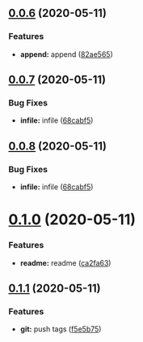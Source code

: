 ## [0.0.6](https://gitlab.oneitfarm.com/itfarm_zhangyi/idg-vue-ts/compare/0.0.5...0.0.6) (2020-05-11)


### Features

* **append:** append ([82ae565](https://gitlab.oneitfarm.com/itfarm_zhangyi/idg-vue-ts/commit/82ae5651069d34a60c9b374ece4a3c947556be7f))



## [0.0.7](https://gitlab.oneitfarm.com/itfarm_zhangyi/idg-vue-ts/compare/0.0.6...0.0.7) (2020-05-11)


### Bug Fixes

* **infile:** infile ([68cabf5](https://gitlab.oneitfarm.com/itfarm_zhangyi/idg-vue-ts/commit/68cabf578d70573ece45d67536cc7d6c788a08f4))



## [0.0.8](https://gitlab.oneitfarm.com/itfarm_zhangyi/idg-vue-ts/compare/0.0.6...0.0.8) (2020-05-11)


### Bug Fixes

* **infile:** infile ([68cabf5](https://gitlab.oneitfarm.com/itfarm_zhangyi/idg-vue-ts/commit/68cabf578d70573ece45d67536cc7d6c788a08f4))



# [0.1.0](https://gitlab.oneitfarm.com/itfarm_zhangyi/idg-vue-ts/compare/0.0.8...0.1.0) (2020-05-11)


### Features

* **readme:** readme ([ca2fa63](https://gitlab.oneitfarm.com/itfarm_zhangyi/idg-vue-ts/commit/ca2fa638d0860938dde439a32a6c573d84b0492d))



## [0.1.1](https://gitlab.oneitfarm.com/itfarm_zhangyi/idg-vue-ts/compare/0.1.0...0.1.1) (2020-05-11)


### Features

* **git:** push tags ([f5e5b75](https://gitlab.oneitfarm.com/itfarm_zhangyi/idg-vue-ts/commit/f5e5b75743830e66cbc09d0e0eb1a536e5e2f555))



